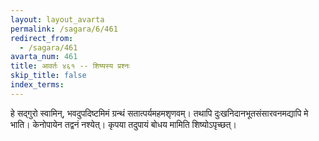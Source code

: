 ```yaml
---
layout: layout_avarta
permalink: /sagara/6/461
redirect_from:
  - /sagara/461
avarta_num: 461
title: आवर्तः ४६१ -- शिष्यस्य प्रश्नः
skip_title: false
index_terms: 
---
```


हे सद्गुरो स्वामिन्, भवदुपदिष्टमिमं ग्रन्थं
सतात्पर्यमहमशृणवम्। तथापि दुःखनिदानभूतसंसारवनमद्यापि मे भाति।
केनोपायेन तद्वनं नश्येत्। कृपया तदुपायं बोधय मामिति शिष्योऽपृच्छत्।
